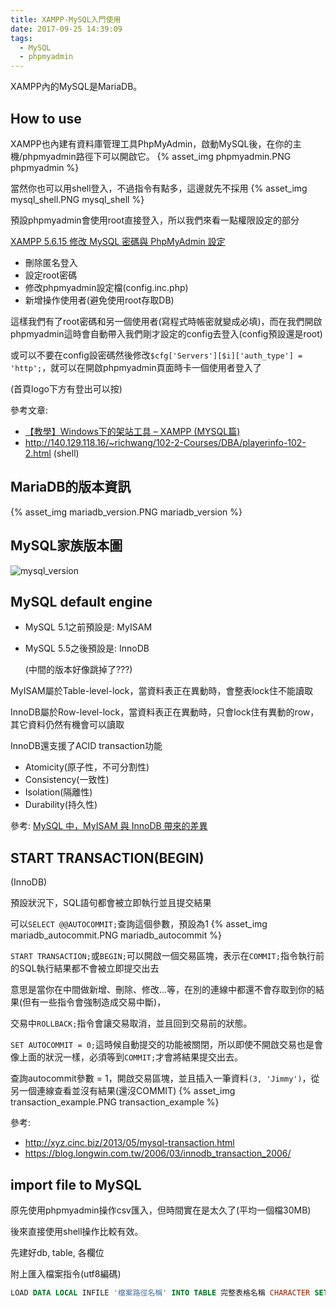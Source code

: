 ```yaml
---
title: XAMPP-MySQL入門使用
date: 2017-09-25 14:39:09
tags:
  - MySQL
  - phpmyadmin
---
```


XAMPP內的MySQL是MariaDB。

## How to use

XAMPP也內建有資料庫管理工具PhpMyAdmin，啟動MySQL後，在你的主機/phpmyadmin路徑下可以開啟它。
{% asset_img phpmyadmin.PNG phpmyadmin %}

當然你也可以用shell登入，不過指令有點多，這邊就先不採用
{% asset_img mysql_shell.PNG mysql_shell %}

預設phpmyadmin會使用root直接登入，所以我們來看一點權限設定的部分

[XAMPP 5.6.15 修改 MySQL 密碼與 PhpMyAdmin 設定](http://www.mauchiuan.com/2015/12/xampp-5615-mysql-phpmyadmin.html)

* 刪除匿名登入
* 設定root密碼
* 修改phpmyadmin設定檔(config.inc.php)
* 新增操作使用者(避免使用root存取DB)

這樣我們有了root密碼和另一個使用者(寫程式時帳密就變成必填)，而在我們開啟phpmyadmin這時會自動帶入我們剛才設定的config去登入(config預設還是root)

或可以不要在config設密碼然後修改`$cfg['Servers'][$i]['auth_type'] = 'http';`，就可以在開啟phpmyadmin頁面時卡一個使用者登入了

(首頁logo下方有登出可以按)

參考文章:

* [【教學】Windows下的架站工具 – XAMPP (MYSQL篇)](https://www.future-vr.com/%E3%80%90%E6%95%99%E5%AD%B8%E3%80%91windows%E4%B8%8B%E7%9A%84%E6%9E%B6%E7%AB%99%E5%B7%A5%E5%85%B7-xampp-mysql%E7%AF%87/)
* <http://140.129.118.16/~richwang/102-2-Courses/DBA/playerinfo-102-2.html> (shell)

## MariaDB的版本資訊

{% asset_img mariadb_version.PNG mariadb_version %}

## MySQL家族版本圖

![mysql_version](http://i.imgur.com/HMxj2Zw.png)

## MySQL default engine

* MySQL 5.1之前預設是: MyISAM
* MySQL 5.5之後預設是: InnoDB

  (中間的版本好像跳掉了???)

MyISAM屬於Table-level-lock，當資料表正在異動時，會整表lock住不能讀取

InnoDB屬於Row-level-lock，當資料表正在異動時，只會lock住有異動的row，其它資料仍然有機會可以讀取

InnoDB還支援了ACID transaction功能

* Atomicity(原子性，不可分割性)
* Consistency(一致性)
* Isolation(隔離性)
* Durability(持久性)

參考: [MySQL 中，MyISAM 與 InnoDB 帶來的差異](https://blog.gslin.org/archives/2012/11/24/3034/mysql-%E4%B8%AD%EF%BC%8Cmyisam-%E8%88%87-innodb-%E5%B8%B6%E4%BE%86%E7%9A%84%E5%B7%AE%E7%95%B0/)

## START TRANSACTION(BEGIN)

(InnoDB)

預設狀況下，SQL語句都會被立即執行並且提交結果

可以`SELECT @@AUTOCOMMIT;`查詢這個參數，預設為1
{% asset_img mariadb_autocommit.PNG mariadb_autocommit %}

`START TRANSACTION;`或`BEGIN;`可以開啟一個交易區塊，表示在`COMMIT;`指令執行前的SQL執行結果都不會被立即提交出去

意思是當你在中間做新增、刪除、修改...等，在別的連線中都還不會存取到你的結果(但有一些指令會強制造成交易中斷)，

交易中`ROLLBACK;`指令會讓交易取消，並且回到交易前的狀態。

`SET AUTOCOMMIT = 0;`這時候自動提交的功能被關閉，所以即使不開啟交易也是會像上面的狀況一樣，必須等到`COMMIT;`才會將結果提交出去。

查詢autocommit參數 = 1，開啟交易區塊，並且插入一筆資料`(3, 'Jimmy')`，從另一個連線查看並沒有結果(還沒COMMIT)
{% asset_img transaction_example.PNG transaction_example %}

參考:

* <http://xyz.cinc.biz/2013/05/mysql-transaction.html>
* <https://blog.longwin.com.tw/2006/03/innodb_transaction_2006/>

## import file to MySQL

原先使用phpmyadmin操作csv匯入，但時間實在是太久了(平均一個檔30MB)

後來直接使用shell操作比較有效。

先建好db, table, 各欄位

附上匯入檔案指令(utf8編碼)

```SQL
LOAD DATA LOCAL INFILE '檔案路徑名稱' INTO TABLE 完整表格名稱 CHARACTER SET utf8 FIELDS TERMINATED BY ',' ENCLOSED BY '"' LINES TERMINATED BY '\n';
```
